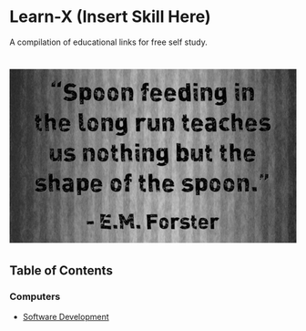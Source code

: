 # Learn-X (Insert Skill Here)
A compilation of educational links for free self study.
# ![Learn-X](Forster.jpg)
## Table of Contents
### __Computers__
* [Software Development](Computers/software-development.md)
